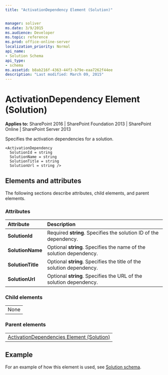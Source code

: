 ```yaml
---
title: "ActivationDependency Element (Solution)"


manager: soliver
ms.date: 3/9/2015
ms.audience: Developer
ms.topic: reference
ms.prod: office-online-server
localization_priority: Normal
api_name:
- Solution Schema
api_type:
- schema
ms.assetid: b8ab216f-4363-44f3-b79e-eaa7262f44ee
description: "Last modified: March 09, 2015"
---
```


# ActivationDependency Element (Solution)

 
  
 **Applies to:** SharePoint 2016 | SharePoint Foundation 2013 | SharePoint Online | SharePoint Server 2013
  
Specifies the activation dependencies for a solution.
  
```
<ActivationDependency 
  SolutionId = string
  SolutionName = string 
  SolutionTitle = string 
  SolutionUrl = string />
```

## Elements and attributes

The following sections describe attributes, child elements, and parent elements.

### Attributes

|**Attribute**|**Description**|
|:-----|:-----|
|**SolutionId** <br/> |Required **string**. Specifies the solution ID of the dependency.  <br/> |
|**SolutionName** <br/> |Optional **string**. Specifies the name of the solution dependency.  <br/> |
|**SolutionTitle** <br/> |Optional **string**. Specifies the title of the solution dependency.  <br/> |
|**SolutionUrl** <br/> |Optional **string**. Specifies the URL of the solution dependency.  <br/> |
   
### Child elements

||
|:-----|
|None |
   
### Parent elements

||
|:-----|
|[ActivationDependencies Element (Solution)](activationdependencies-element-solution.md)|
   
## Example

For an example of how this element is used, see [Solution schema](solution-schema.md).
  


